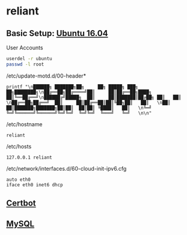 reliant
=======

Basic Setup: [Ubuntu 16.04](https://github.com/jnwarp/cloud/blob/master/distro/ubuntu.md)
------------

User Accounts
```bash
userdel -r ubuntu
passwd -l root
```

/etc/update-motd.d/00-header*
```
printf "\n██████╗ ███████╗██╗     ██╗ █████╗ ███╗   ██╗████████╗\n██╔══██╗██╔════╝██║     ██║██╔══██╗████╗  ██║╚══██╔══╝\n██████╔╝█████╗  ██║     ██║███████║██╔██╗ ██║   ██║   \n██╔══██╗██╔══╝  ██║     ██║██╔══██║██║╚██╗██║   ██║   \n██║  ██║███████╗███████╗██║██║  ██║██║ ╚████║   ██║   \n╚═╝  ╚═╝╚══════╝╚══════╝╚═╝╚═╝  ╚═╝╚═╝  ╚═══╝   ╚═╝   \n\n"
```

/etc/hostname
```
reliant
```

/etc/hosts
```
127.0.0.1 reliant
```

/etc/network/interfaces.d/60-cloud-init-ipv6.cfg
```
auto eth0
iface eth0 inet6 dhcp
```

[Certbot](https://github.com/jnwarp/cloud/blob/master/setup/certbot.md)
---------

[MySQL](https://github.com/jnwarp/cloud/blob/master/setup/mysql.md)
-------
